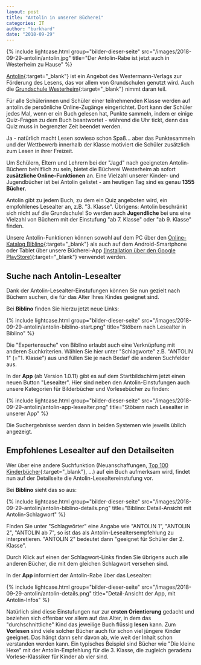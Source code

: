 ```yaml
---
layout: post
title: "Antolin in unserer Bücherei"
categories: IT
author: "burkhard"
date: "2018-09-29"
---
```


{% include lightcase.html group="bilder-dieser-seite"
      src="/images/2018-09-29-antolin/antolin.jpg" 
      title="Der Antolin-Rabe ist jetzt auch in Westerheim zu Hause" %}

    
[Antolin](https://www.antolin.de){:target="_blank"} ist ein Angebot des Westermann-Verlags zur Förderung des Lesens, das vor allem von Grundschulen genutzt wird. Auch die [Grundschule Westerheim](http://cms.schule-westerheim.de/){:target="_blank"} nimmt daran teil. 

Für alle Schülerinnen und Schüler einer teilnehmenden Klasse werden auf antolin.de persönliche Online-Zugänge eingerichtet. Dort kann der Schüler jedes Mal, wenn er ein Buch gelesen hat, Punkte sammeln, indem er einige Quiz-Fragen zu dem Buch beantwortet - während die Uhr tickt, denn das Quiz muss in begrenzter Zeit beendet werden. 

Ja - natürlich macht Lesen sowieso schon Spaß... aber das Punktesammeln und der Wettbewerb innerhalb der Klasse motiviert die Schüler zusätzlich zum Lesen in ihrer Freizeit. 

Um Schülern, Eltern und Lehrern bei der "Jagd" nach geeigneten Antolin-Büchern behilflich zu sein, bietet die Bücherei Westerheim ab sofort **zusätzliche Online-Funktionen** an. Eine Vielzahl unserer Kinder- und Jugendbücher ist bei Antolin gelistet - am heutigen Tag sind es genau **1355 Bücher**.

Antolin gibt zu jedem Buch, zu dem ein Quiz angeboten wird, ein empfohlenes Lesealter an, z.B. "3. Klasse". Übrigens: Antolin beschränkt sich nicht auf die Grundschule! So werden auch **Jugendliche** bei uns eine Vielzahl von Büchern mit der Einstufung "ab 7. Klasse" oder "ab 9. Klasse" finden.

Unsere Antolin-Funktionen können sowohl auf dem PC über den [Online-Katalog Biblino](https://www.biblino.de/westerheim){:target="_blank"} als auch auf dem Android-Smartphone oder Tablet über unsere Bücherei-App [(Installation über den Google PlayStore)](https://play.google.com/store/apps/details?id=de.meier.burkhard.bibapp){:target="_blank"} verwendet werden.

## Suche nach Antolin-Lesealter

Dank der Antolin-Lesealter-Einstufungen können Sie nun gezielt nach Büchern suchen, die für das Alter Ihres Kindes geeignet sind.

Bei **Biblino** finden Sie hierzu jetzt neue Links:

{% include lightcase.html group="bilder-dieser-seite"
      src="/images/2018-09-29-antolin/antolin-biblino-start.png" 
      title="Stöbern nach Lesealter in Biblino" %}    

Die "Expertensuche" von Biblino erlaubt auch eine Verknüpfung mit anderen Suchkriterien. Wählen Sie hier unter "Schlagworte" z.B. "ANTOLIN 1" (="1. Klasse") aus und füllen Sie je nach Bedarf die anderen Suchfelder aus.
      

In der **App** (ab Version 1.0.11) gibt es auf dem Startbildschirm jetzt einen neuen Button "Lesealter". Hier sind neben den Antolin-Einstufungen auch unsere Kategorien für Bilderbücher und Vorlesebücher zu finden:

{% include lightcase.html group="bilder-dieser-seite"
      src="/images/2018-09-29-antolin/antolin-app-lesealter.png" 
      title="Stöbern nach Lesealter in unserer App" %}    

Die Suchergebnisse werden dann in beiden Systemen wie jeweils üblich angezeigt.
      
## Empfohlenes Lesealter auf den Detailseiten

Wer über eine andere Suchfunktion (Neuanschaffungen, [Top 100 Kinderbücher](/top100-kinder/){:target="_blank"}, ...) auf ein Buch aufmerksam wird, findet nun auf der Detailseite die Antolin-Lesealtereinstufung vor.

Bei **Biblino** sieht das so aus:

{% include lightcase.html group="bilder-dieser-seite"
      src="/images/2018-09-29-antolin/antolin-biblino-details.png" 
      title="Biblino: Detail-Ansicht mit Antolin-Schlagwort" %}

Finden Sie unter "Schlagwörter" eine Angabe wie "ANTOLIN 1", "ANTOLIN 2", "ANTOLIN ab 7", so ist das als Antolin-Lesealtersempfehlung zu interpretieren. "ANTOLIN 2" bedeutet dann "geeignet für Schüler der 2. Klasse".

Durch Klick auf einen der Schlagwort-Links finden Sie übrigens auch alle anderen Bücher, die mit dem gleichen Schlagwort versehen sind.

In der **App** informiert der Antolin-Rabe über das Lesealter:

{% include lightcase.html group="bilder-dieser-seite"
      src="/images/2018-09-29-antolin/antolin-details.png" 
      title="Detail-Ansicht der App, mit Antolin-Infos" %}

Natürlich sind diese Einstufungen nur zur **ersten Orientierung** gedacht und beziehen sich offenbar vor allem auf das Alter, in dem das "durchschnittliche" Kind das jeweilige Buch flüssig **lesen** kann. Zum **Vorlesen** sind viele solcher Bücher auch für schon viel jüngere Kinder geeignet. Das hängt dann sehr davon ab, wie weit der Inhalt schon verstanden werden kann. Ein typisches Beispiel sind Bücher wie "Die kleine Hexe" mit der Antolin-Empfehlung für die 3. Klasse, die zugleich geradezu Vorlese-Klassiker für Kinder ab vier sind. 
